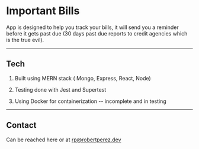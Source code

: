 # Important Bills

App is designed to help you track your bills, it will send you a reminder before it gets past due (30 days past due reports to credit agencies which is the true evil).

---

## Tech

1. Built using MERN stack ( Mongo, Express, React, Node)

2. Testing done with Jest and Supertest

3. Using Docker for containerization -- incomplete and in testing

---

## Contact

Can be reached here or at rp@robertperez.dev
